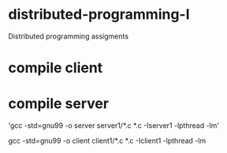 # distributed-programming-I
Distributed programming assigments


# compile client

# compile server

'gcc -std=gnu99 -o server server1/*.c *.c -Iserver1 -lpthread -lm'

gcc -std=gnu99 -o client client1/*.c *.c -Iclient1 -lpthread -lm
